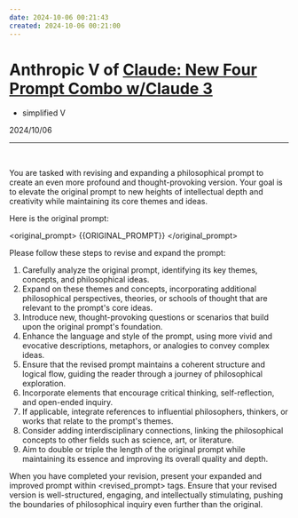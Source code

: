```yaml
---
date: 2024-10-06 00:21:43
created: 2024-10-06 00:21:00
---
```


# Anthropic V of [Claude: New Four Prompt Combo w/Claude 3](Claude%20New%20Four%20Prompt%20Combo%20wClaude%203.md)

- simplified V

2024/10/06

* * *

<br>

You are tasked with revising and expanding a philosophical prompt to create an even more profound and thought-provoking version. Your goal is to elevate the original prompt to new heights of intellectual depth and creativity while maintaining its core themes and ideas.

Here is the original prompt:

<original\_prompt> {{ORIGINAL\_PROMPT}} </original\_prompt>

Please follow these steps to revise and expand the prompt:

1. Carefully analyze the original prompt, identifying its key themes, concepts, and philosophical ideas.
2. Expand on these themes and concepts, incorporating additional philosophical perspectives, theories, or schools of thought that are relevant to the prompt's core ideas.
3. Introduce new, thought-provoking questions or scenarios that build upon the original prompt's foundation.
4. Enhance the language and style of the prompt, using more vivid and evocative descriptions, metaphors, or analogies to convey complex ideas.
5. Ensure that the revised prompt maintains a coherent structure and logical flow, guiding the reader through a journey of philosophical exploration.
6. Incorporate elements that encourage critical thinking, self-reflection, and open-ended inquiry.
7. If applicable, integrate references to influential philosophers, thinkers, or works that relate to the prompt's themes.
8. Consider adding interdisciplinary connections, linking the philosophical concepts to other fields such as science, art, or literature.
9. Aim to double or triple the length of the original prompt while maintaining its essence and improving its overall quality and depth.

When you have completed your revision, present your expanded and improved prompt within <revised\_prompt> tags. Ensure that your revised version is well-structured, engaging, and intellectually stimulating, pushing the boundaries of philosophical inquiry even further than the original.